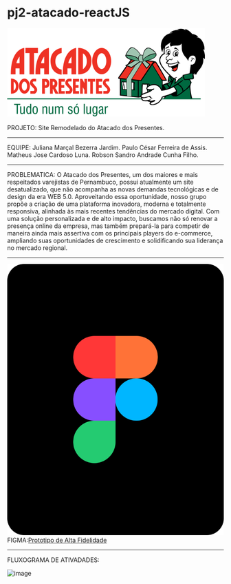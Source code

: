 # pj2-atacado-reactJS

<img src="https://raw.githubusercontent.com/Mareaturbo2/pj2-atacado-reactJS/18c2906abb317f801650c1276e96cf8ae95d6035/atacado-site/src/assets/Logo%20CMYK%20-%20Atacado%20dos%20Presentes%20-%20Horizontal%201.svg?token=A2QB6G3SB2KUJUBEZPJCKZTH5WVUO" alt="Logo do atacado dos presentes">


PROJETO:                  Site Remodelado do Atacado dos Presentes.
****************************************************************************************

EQUIPE: Juliana Marçal Bezerra Jardim.
        Paulo César Ferreira de Assis.
        Matheus Jose Cardoso Luna.
        Robson Sandro Andrade Cunha Filho.
********************************************************************************************

PROBLEMATICA: O Atacado dos Presentes, um dos maiores e mais respeitados varejistas de Pernambuco, possui atualmente um site desatualizado, que não acompanha as novas demandas tecnológicas e de design da era WEB 5.0. Aproveitando essa oportunidade, nosso grupo propõe a criação de uma plataforma inovadora, moderna e totalmente responsiva, alinhada às mais recentes tendências do mercado digital. Com uma solução personalizada e de alto impacto, buscamos não só renovar a presença online da empresa, mas também prepará-la para competir de maneira ainda mais assertiva com os principais players do e-commerce, ampliando suas oportunidades de crescimento e solidificando sua liderança no mercado regional.

********************************************************************************************

<img src="https://raw.githubusercontent.com/Mareaturbo2/pj2-atacado-reactJS/f4ab5c93163e0aad9c1d72b5442d1f3a833fa368/atacado-site/src/assets/icon%20full%20color.svg?token=A2QB6GZGXJ4GLWO6I2464WTH5WXG2" alt="Logo Figma"> FIGMA:[Prototipo de Alta Fidelidade](https://www.figma.com/proto/955Z53QYB7npK9rw6Ep1Ou/RiseUp-Atacado?node-id=1-2&t=KtJ3xnxnP2awjV4B-1&scaling=contain&content-scaling=fixed&page-id=0%3A1)

********************************************************************************************
FLUXOGRAMA DE ATIVADADES:
   

![image](https://github.com/user-attachments/assets/083c6833-65f6-4c9d-b0ec-c56e70a9c1c2)

